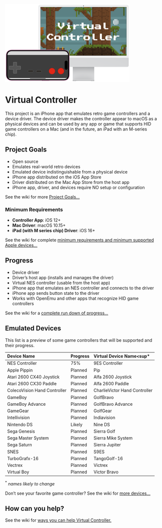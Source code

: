 ![iPhone running virtual controller app controlling game on iMac](./Assets/HeroImage.png)

# Virtual Controller

This project is an iPhone app that emulates retro game controllers and
a device driver. The device driver makes the controller appear to
macOS as a physical devices and can be used by any app or game that
supports HID game controllers on a Mac (and in the future, an iPad
with an M-series chip).

## Project Goals

- Open source
- Emulates real-world retro devices
- Emulated device indistinguishable from a physical device
- iPhone app distributed on the iOS App Store
- Driver distributed on the Mac App Store from the host app
- iPhone app, driver, and devices require NO setup or configuration

See the wiki for more [Project Goals…](https://github.com/SillyUtility/VirtualController/wiki/Project-Goals)

### Minimum Requirements

- **Controller App**: iOS 12+
- **Mac Driver**: macOS 10.15+
- **iPad (with M series chip) Driver**: iOS 16+

See the wiki for complete [minimum requirements and minimum supported Apple devices…](https://github.com/SillyUtility/VirtualController/wiki/Minimum-Requirements)

## Progress

- Device driver
- Driver’s host app (installs and manages the driver)
- Virtual NES controller (usable from the host app)
- iPhone app that emulates an NES controller and connects to the driver
- iPhone app sends button state to the driver
- Works with OpenEmu and other apps that recognize HID game controllers

See the wiki for a [complete run down of progress…](https://github.com/SillyUtility/VirtualController/wiki/Progress)

## Emulated Devices

This list is a preview of some game controllers that will be supported
and their progress.

| Device Name                  | Progress | Virtual Device Name<sup*</sup> |
|:-----------------------------|:---------|:-------------------------------|
| NES Controller               | 75%      | 9ES Controller                 |
| Apple Pippin                 | Planned  | Pip                            |
| Atari 2600 CX40 Joystick     | Planned  | Alfa 2600 Joystick             |
| Atari 2600 CX30 Paddle       | Planned  | Alfa 2600 Paddle               |
| ColecoVision Hand Controller | Planned  | CharlieVictor Hand Controller  |
| GameBoy                      | Planned  | GolfBravo                      |
| GameBoy Advance              | Planned  | GolfBravo Advance              |
| GameGear                     | Planned  | GolfGear                       |
| Intellivision                | Planned  | Indiavision                    |
| Nintendo DS                  | Likely   | Nine DS                        |
| Sega Genesis                 | Planned  | Sierra Golf                    |
| Sega Master System           | Planned  | Sierra Mike System             |
| Sega Saturn                  | Planned  | Sierra Jupiter                 |
| SNES                         | Planned  | S9ES                           |
| TurboGrafx-16                | Planned  | TangoGolf-16                   |
| Vectrex                      | Planned  | Victrex                        |
| Virtual Boy                  | Planned  | Victor Bravo                   |

<sup>\*</sup> _names likely to change_

Don’t see your favorite game controller? See the wiki for [more devices…](https://github.com/SillyUtility/VirtualController/wiki/Emulated-Devices)

## How can you help?

See the wiki for [ways you can help Virtual Controller.](https://github.com/SillyUtility/VirtualController/wiki/How-you-can-help)
